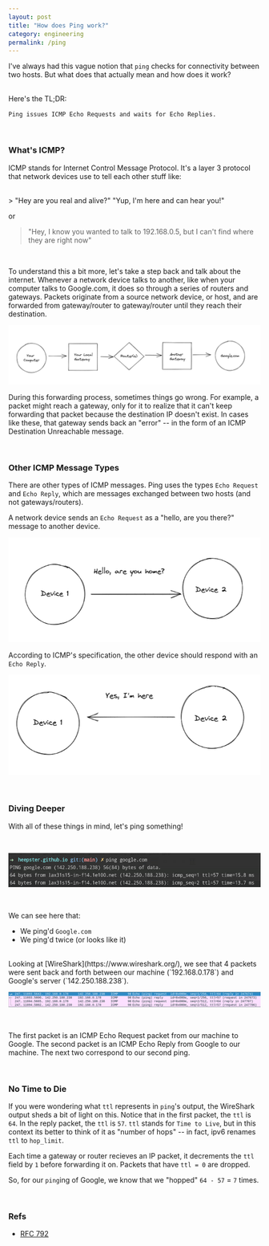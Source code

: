 ```yaml
---
layout: post
title: "How does Ping work?"
category: engineering
permalink: /ping
---
```


I've always had this vague notion that `ping` checks for connectivity between two hosts.  But what does that actually mean and how does it work?

<br />
Here's the TL;DR:

```
Ping issues ICMP Echo Requests and waits for Echo Replies.
```

<br />

### What's ICMP?

ICMP stands for Internet Control Message Protocol.  It's a layer 3 protocol that network devices use to tell each other stuff like:

<br />
> "Hey are you real and alive?"
  "Yup, I'm here and can hear you!"

or

> "Hey, I know you wanted to talk to 192.168.0.5, but I can't find where they are right now"

<br />

To understand this a bit more, let's take a step back and talk about the internet.  Whenever a network device talks to another, like when your computer talks to Google.com, it does so through a series of routers and gateways.  Packets originate from a source network device, or host, and are forwarded from gateway/router to gateway/router until they reach their destination.

![Gateway diagram](/assets/images/posts/ping3.png)

During this forwarding process, sometimes things go wrong.  For example, a packet might reach a gateway, only for it to realize that it can't keep forwarding that packet because the destination IP doesn't exist.  In cases like these, that gateway sends back an "error" -- in the form of an ICMP Destination Unreachable message.

<br />

### Other ICMP Message Types

There are other types of ICMP messages.  Ping uses the types `Echo Request` and `Echo Reply`, which are messages exchanged between two hosts (and not gateways/routers).

A network device sends an `Echo Request` as a "hello, are you there?" message to another device.

![Echo Request Diagram](/assets/images/posts/ping1.png)

According to ICMP's specification, the other device should respond with an `Echo Reply`.

![Echo Reply Diagram](/assets/images/posts/ping2.png)

<br />

### Diving Deeper

With all of these things in mind, let's ping something!

<br />

![Ping Terminal Screenshot](/assets/images/posts/ping-terminal.png)

<br />

We can see here that:
  * We ping'd `Google.com`
  * We ping'd twice (or looks like it)


<br />
Looking at [WireShark](https://www.wireshark.org/), we see that 4 packets were sent back and forth between our machine (`192.168.0.178`) and Google's server (`142.250.188.238`).

<br />

![Ping Wireshark Results](/assets/images/posts/ping-wireshark-result.png)

<br />

The first packet is an ICMP Echo Request packet from our machine to Google.  The second packet is an ICMP Echo Reply from Google to our machine.  The next two correspond to our second ping.

<br />

### No Time to Die

If you were wondering what `ttl` represents in `ping`'s output, the WireShark output sheds a bit of light on this.  Notice that in the first packet, the `ttl` is `64`.  In the reply packet, the `ttl` is `57`.  `ttl` stands for `Time to Live`, but in this context its better to think of it as "number of hops" -- in fact, ipv6 renames `ttl` to `hop_limit`.

Each time a gateway or router recieves an IP packet, it decrements the `ttl` field by `1` before forwarding it on.  Packets that have `ttl = 0` are dropped.

So, for our `ping`ing of Google, we know that we "hopped" `64 - 57` = `7` times.

<br />

### Refs

* [RFC 792](https://datatracker.ietf.org/doc/html/rfc792)

